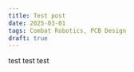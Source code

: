```yaml
---
title: Test post
date: 2025-03-01
tags: Combat Robotics, PCB Design
draft: true
---
```


test test test

